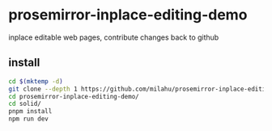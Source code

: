 # prosemirror-inplace-editing-demo

inplace editable web pages, contribute changes back to github

## install

```sh
cd $(mktemp -d)
git clone --depth 1 https://github.com/milahu/prosemirror-inplace-editing-demo
cd prosemirror-inplace-editing-demo/
cd solid/
pnpm install 
npm run dev 
```

